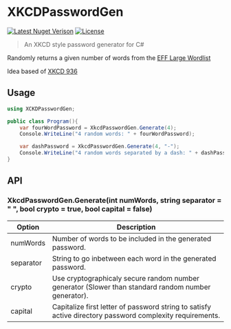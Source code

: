 # XKCDPasswordGen
[![Latest Nuget Verison](https://img.shields.io/nuget/v/XKCDPasswordGen.svg)](https://www.nuget.org/packages/XKCDPasswordGen/)
[![License](https://img.shields.io/badge/license-MIT-blue.svg)](https://opensource.org/licenses/MIT)

 > An XKCD style password generator for C#

Randomly returns a given number of words from the [EFF Large Wordlist](https://www.eff.org/deeplinks/2016/07/new-wordlists-random-passphrases)

Idea based of [XKCD 936](https://xkcd.com/936/)
## Usage

```csharp
using XCKDPasswordGen;

public class Program(){
    var fourWordPassword = XkcdPasswordGen.Generate(4);
    Console.WriteLine("4 random words: " + fourWordPassword);

    var dashPassword = XkcdPasswordGen.Generate(4, "-");
    Console.WriteLine("4 random words separated by a dash: " + dashPassword);
}
```

## API

### XkcdPasswordGen.Generate(int numWords, string separator = " ", bool crypto = true, bool capital = false)

| Option    | Description                              |
|-----------|------------------------------------------|
| numWords | Number of words to be included in the generated password. |
| separator | String to go inbetween each word in the generated password. |
| crypto | Use cryptographicaly secure random number generator (Slower than standard random number generator). |
| capital | Capitalize first letter of password string to satisfy active directory password complexity requirements. |
